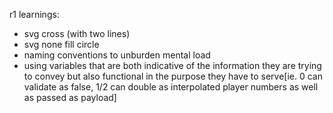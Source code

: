 r1 learnings: 
- svg cross (with two lines)
- svg none fill circle
- naming conventions to unburden mental load
- using variables that are both indicative of the information they are trying to convey but also functional in the purpose they have to serve[ie. 0 can validate as false, 1/2 can double as interpolated player numbers as well as passed as payload]
